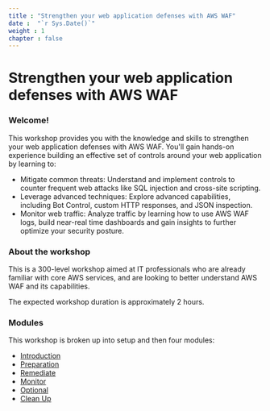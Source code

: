 ```yaml
---
title : "Strengthen your web application defenses with AWS WAF"
date :  "`r Sys.Date()`" 
weight : 1 
chapter : false
---
```

# Strengthen your web application defenses with AWS WAF
### Welcome!
This workshop provides you with the knowledge and skills to strengthen your web application defenses with AWS WAF. You'll gain hands-on experience building an effective set of controls around your web application by learning to:

- Mitigate common threats: Understand and implement controls to counter frequent web attacks like SQL injection and cross-site scripting.
- Leverage advanced techniques: Explore advanced capabilities, including Bot Control, custom HTTP responses, and JSON inspection.
- Monitor web traffic: Analyze traffic by learning how to use AWS WAF logs, build near-real time dashboards and gain insights to further optimize your security posture.

### About the workshop
This is a 300-level workshop aimed at IT professionals who are already familiar with core AWS services, and are looking to better understand AWS WAF and its capabilities.

The expected workshop duration is approximately 2 hours.

### Modules
This workshop is broken up into setup and then four modules:

- [Introduction](1-Introduction/)
- [Preparation](2-Preparation/)
- [Remediate](3-Remediate/)
- [Monitor](4-Monitor) 
- [Optional](5-Optional)
- [Clean Up](6-Clean-up)


<!-- {{% notice info %}}
This workshop is created from AWS workshop’s accounts (including setting up RDS, Lambda functions). You can do this workshop by register to AWS Activation Day “Secrets Management” at https://awsactivationdays.splashthat.com/.
{{% /notice %}} -->